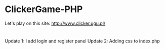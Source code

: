 # ClickerGame-PHP
Let's play on this site: http://www.clicker.ugu.pl/
#
Update 1: I add login and register panel
Update 2: Adding css to index.php
